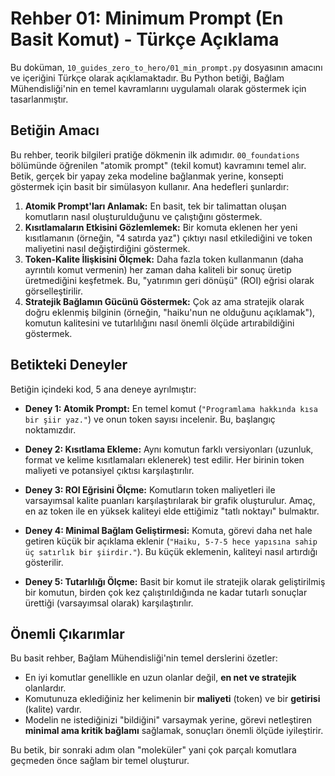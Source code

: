 # Rehber 01: Minimum Prompt (En Basit Komut) - Türkçe Açıklama

Bu doküman, `10_guides_zero_to_hero/01_min_prompt.py` dosyasının amacını ve içeriğini Türkçe olarak açıklamaktadır. Bu Python betiği, Bağlam Mühendisliği'nin en temel kavramlarını uygulamalı olarak göstermek için tasarlanmıştır.

## Betiğin Amacı

Bu rehber, teorik bilgileri pratiğe dökmenin ilk adımıdır. `00_foundations` bölümünde öğrenilen "atomik prompt" (tekil komut) kavramını temel alır. Betik, gerçek bir yapay zeka modeline bağlanmak yerine, konsepti göstermek için basit bir simülasyon kullanır. Ana hedefleri şunlardır:

1.  **Atomik Prompt'ları Anlamak:** En basit, tek bir talimattan oluşan komutların nasıl oluşturulduğunu ve çalıştığını göstermek.
2.  **Kısıtlamaların Etkisini Gözlemlemek:** Bir komuta eklenen her yeni kısıtlamanın (örneğin, "4 satırda yaz") çıktıyı nasıl etkilediğini ve token maliyetini nasıl değiştirdiğini göstermek.
3.  **Token-Kalite İlişkisini Ölçmek:** Daha fazla token kullanmanın (daha ayrıntılı komut vermenin) her zaman daha kaliteli bir sonuç üretip üretmediğini keşfetmek. Bu, "yatırımın geri dönüşü" (ROI) eğrisi olarak görselleştirilir.
4.  **Stratejik Bağlamın Gücünü Göstermek:** Çok az ama stratejik olarak doğru eklenmiş bilginin (örneğin, "haiku'nun ne olduğunu açıklamak"), komutun kalitesini ve tutarlılığını nasıl önemli ölçüde artırabildiğini göstermek.

## Betikteki Deneyler

Betiğin içindeki kod, 5 ana deneye ayrılmıştır:

*   **Deney 1: Atomik Prompt:** En temel komut (`"Programlama hakkında kısa bir şiir yaz."`) ve onun token sayısı incelenir. Bu, başlangıç noktamızdır.

*   **Deney 2: Kısıtlama Ekleme:** Aynı komutun farklı versiyonları (uzunluk, format ve kelime kısıtlamaları eklenerek) test edilir. Her birinin token maliyeti ve potansiyel çıktısı karşılaştırılır.

*   **Deney 3: ROI Eğrisini Ölçme:** Komutların token maliyetleri ile varsayımsal kalite puanları karşılaştırılarak bir grafik oluşturulur. Amaç, en az token ile en yüksek kaliteyi elde ettiğimiz "tatlı noktayı" bulmaktır.

*   **Deney 4: Minimal Bağlam Geliştirmesi:** Komuta, görevi daha net hale getiren küçük bir açıklama eklenir (`"Haiku, 5-7-5 hece yapısına sahip üç satırlık bir şiirdir."`). Bu küçük eklemenin, kaliteyi nasıl artırdığı gösterilir.

*   **Deney 5: Tutarlılığı Ölçme:** Basit bir komut ile stratejik olarak geliştirilmiş bir komutun, birden çok kez çalıştırıldığında ne kadar tutarlı sonuçlar ürettiği (varsayımsal olarak) karşılaştırılır.

## Önemli Çıkarımlar

Bu basit rehber, Bağlam Mühendisliği'nin temel derslerini özetler:

*   En iyi komutlar genellikle en uzun olanlar değil, **en net ve stratejik** olanlardır.
*   Komutunuza eklediğiniz her kelimenin bir **maliyeti** (token) ve bir **getirisi** (kalite) vardır.
*   Modelin ne istediğinizi "bildiğini" varsaymak yerine, görevi netleştiren **minimal ama kritik bağlamı** sağlamak, sonuçları önemli ölçüde iyileştirir.

Bu betik, bir sonraki adım olan "moleküler" yani çok parçalı komutlara geçmeden önce sağlam bir temel oluşturur.